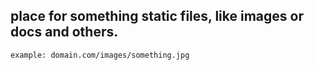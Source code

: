 ## place for something static files, like images or docs and others.

`example: domain.com/images/something.jpg`
